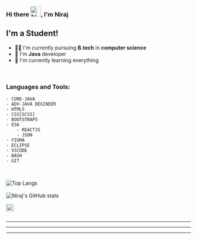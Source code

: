 

### Hi there <img src="https://user-images.githubusercontent.com/1303154/88677602-1635ba80-d120-11ea-84d8-d263ba5fc3c0.gif" width="28px" alt="hi">, I'm Niraj 

## I'm a Student!
- 🧑‍🎓 I'm currently pursuing <strong>B.tech</strong> in <strong>computer science</strong>
- 🏴󠁩󠁤󠁪󠁷󠁿 I'm <strong>Java</strong> developer 
- 🌱 I'm currently learning everything



<br />

### Languages and Tools:


    - CORE-JAVA
    - ADV-JAVA BEGINEER
    - HTML5
    - CSS[SCSS]
    - BOOTSTRAP5
    - ES6
        - REACTJS
        - JSON
    - FIGMA
    - ECLIPSE
    - VSCODE
    - BASH
    - GIT
    
<br/>

![Top Langs](https://github-readme-stats.vercel.app/api/top-langs/?username=niraj-kr&layout=compact&theme=dark) <br/> <br/>
![Niraj's GitHub stats](https://github-readme-stats.vercel.app/api?username=niraj-kr&count_private=true&theme=dark&hide=contribs,prs)

[<img align="left" alt="linkedin | LinkedIn" width="22px" src="https://cdn.jsdelivr.net/npm/simple-icons@v3/icons/linkedin.svg" />][linkedin]

<br />
<br />

---

---

---





[linkedin]: https://www.linkedin.com/in/niraj-kumar-162838185/


